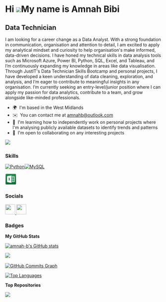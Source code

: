 Hi ![](https://user-images.githubusercontent.com/18350557/176309783-0785949b-9127-417c-8b55-ab5a4333674e.gif)My name is Amnah Bibi
==================================================================================================================================

Data Technician
---------------

I am looking for a career change as a Data Analyst. With a strong foundation in communication, organisation and attention to detail, I am excited to apply my analytical mindset and curiosity to help organisation's make informed, data-driven decisions. I have honed my technical skills in data analysis tools such as Microsoft Azure, Power BI, Python, SQL, Excel, and Tableau, and I’m continuously expanding my knowledge in areas like data visualisation. Through JustIT's Data Technician Skills Bootcamp and personal projects, I have developed a keen understanding of data cleaning, exploration, and analysis, and I’m eager to contribute to meaningful insights in any organisation. I’m currently seeking an entry-level/junior position where I can apply my passion for data analytics, contribute to a team, and grow alongside like-minded professionals.

* 🌍  I'm based in the West Midlands
* ✉️  You can contact me at [amnahb@outlook.com](mailto:amnahb@outlook.com)
* 🧠  I'm learning how to independently work on personal projects where I'm analysing publicly available datasets to identify trends and patterns
* 🤝  I'm open to collaborating on any interesting projects

<a href="https://www.github.com/amnah-b" target="_blank" rel="noreferrer"><img
src="https://img.shields.io/github/followers/amnah-b?logo=github&style=for-the-badge&color=14b8a6&labelColor=22272e" /></a>

### Skills


<p align="left">
<a href="https://www.python.org/" target="_blank" rel="noreferrer"><img src="https://raw.githubusercontent.com/danielcranney/readme-generator/main/public/icons/skills/python-colored.svg" width="36" height="36" alt="Python" /></a><a href="https://www.mysql.com/" target="_blank" rel="noreferrer"><img src="https://raw.githubusercontent.com/danielcranney/readme-generator/main/public/icons/skills/mysql-colored.svg" width="36" height="36" alt="MySQL" /></a>
</p> <p align="left">
  <a href="https://www.microsoft.com/en-us/microsoft-365/excel" target="_blank" rel="noreferrer">
    <img src="Excel icon.png" width="36" height="36" alt="Excel" />
  </a>
</p>

### Socials

<p align="left"> <a href="https://www.github.com/amnah-b" target="_blank" rel="noreferrer"> <picture> <source media="(prefers-color-scheme: dark)" srcset="https://raw.githubusercontent.com/danielcranney/readme-generator/main/public/icons/socials/github-dark.svg" /> <source media="(prefers-color-scheme: light)" srcset="https://raw.githubusercontent.com/danielcranney/readme-generator/main/public/icons/socials/github.svg" /> <img src="https://raw.githubusercontent.com/danielcranney/readme-generator/main/public/icons/socials/github.svg" width="32" height="32" /> </picture> </a> <a href="https://www.linkedin.com/in/AmB" target="_blank" rel="noreferrer"> <picture> <source media="(prefers-color-scheme: dark)" srcset="https://raw.githubusercontent.com/danielcranney/readme-generator/main/public/icons/socials/linkedin-dark.svg" /> <source media="(prefers-color-scheme: light)" srcset="https://raw.githubusercontent.com/danielcranney/readme-generator/main/public/icons/socials/linkedin.svg" /> <img src="https://raw.githubusercontent.com/danielcranney/readme-generator/main/public/icons/socials/linkedin.svg" width="32" height="32" /> </picture> </a></p>

### Badges

<b>My GitHub Stats</b>

<a href="http://www.github.com/amnah-b"><img src="https://github-readme-stats.vercel.app/api?username=amnah-b&show_icons=true&hide=&count_private=true&title_color=a855f7&text_color=ffffff&icon_color=14b8a6&bg_color=22272e&hide_border=true&show_icons=true" alt="amnah-b's GitHub stats" /></a>

<a href="http://www.github.com/amnah-b"><img src="https://github-readme-streak-stats.herokuapp.com/?user=amnah-b&stroke=ffffff&background=22272e&ring=a855f7&fire=a855f7&currStreakNum=ffffff&currStreakLabel=a855f7&sideNums=ffffff&sideLabels=ffffff&dates=ffffff&hide_border=true" /></a>

<a href="http://www.github.com/amnah-b"><img src="https://github-readme-activity-graph.cyclic.app/graph?username=amnah-b&bg_color=22272e&color=ffffff&line=14b8a6&point=ffffff&area_color=22272e&area=true&hide_border=true&custom_title=GitHub%20Commits%20Graph" alt="GitHub Commits Graph" /></a>

<a href="https://github.com/amnah-b" align="left"><img src="https://github-readme-stats.vercel.app/api/top-langs/?username=amnah-b&langs_count=10&title_color=a855f7&text_color=ffffff&icon_color=14b8a6&bg_color=22272e&hide_border=true&locale=en&custom_title=Top%20%Languages" alt="Top Languages" /></a>

<b>Top Repositories</b>

<div width="100%" align="center"><a href="https://github.com/amnah-b/Amnah-JustITPortfolio2025" align="left"><img align="left" width="45%" src="https://github-readme-stats.vercel.app/api/pin/?username=amnah-b&repo=Amnah-JustITPortfolio2025&title_color=a855f7&text_color=ffffff&icon_color=14b8a6&bg_color=22272e&hide_border=true&locale=en" /></a></div><br /><br /><br /><br /><br /><br /><br />
